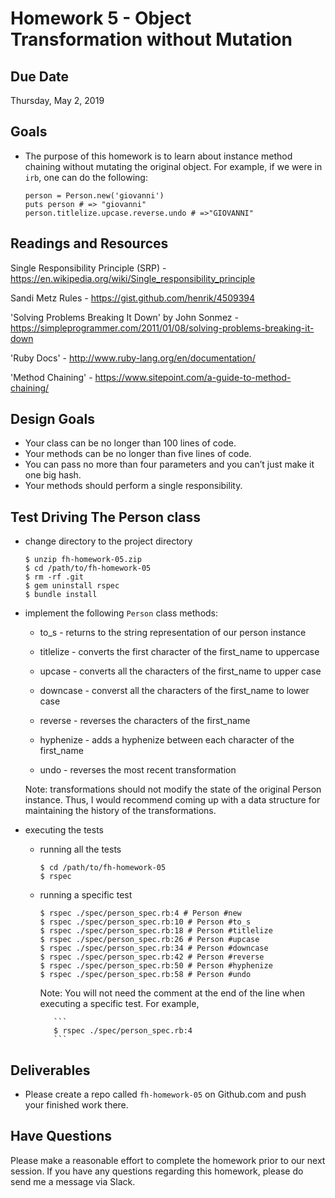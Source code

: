 # Homework 5 - Object Transformation without Mutation

## Due Date

Thursday, May 2, 2019

## Goals

- The purpose of this homework is to learn about instance method chaining without
  mutating the original object. For example, if we were in `irb`, one can do
  the following:

  ```
  person = Person.new('giovanni')
  puts person # => "giovanni"
  person.titlelize.upcase.reverse.undo # =>"GIOVANNI"
  ```

## Readings and Resources

Single Responsibility Principle (SRP) - https://en.wikipedia.org/wiki/Single_responsibility_principle

Sandi Metz Rules - https://gist.github.com/henrik/4509394

'Solving Problems Breaking It Down' by John Sonmez - https://simpleprogrammer.com/2011/01/08/solving-problems-breaking-it-down

'Ruby Docs' - http://www.ruby-lang.org/en/documentation/

'Method Chaining' - https://www.sitepoint.com/a-guide-to-method-chaining/

## Design Goals

- Your class can be no longer than 100 lines of code.
- Your methods can be no longer than five lines of code.
- You can pass no more than four parameters and you can’t just make it one big hash.
- Your methods should perform a single responsibility.

## Test Driving The Person class

- change directory to the project directory

  ```
  $ unzip fh-homework-05.zip
  $ cd /path/to/fh-homework-05
  $ rm -rf .git
  $ gem uninstall rspec
  $ bundle install
  ```

- implement the following `Person` class methods:

  - to_s - returns to the string representation of our person instance

  - titlelize - converts the first character of the first_name to uppercase

  - upcase - converts all the characters of the first_name to upper case

  - downcase - converst all the characters of the first_name to lower case

  - reverse - reverses the characters of the first_name

  - hyphenize - adds a hyphenize between each character of the first_name

  - undo - reverses the most recent transformation

  Note: transformations should not modify the state of the original Person
  instance. Thus, I would recommend coming up with a data structure
  for maintaining the history of the transformations.

- executing the tests

  - running all the tests

    ```
    $ cd /path/to/fh-homework-05
    $ rspec
    ```

  - running a specific test

    ```
    $ rspec ./spec/person_spec.rb:4 # Person #new
    $ rspec ./spec/person_spec.rb:10 # Person #to_s
    $ rspec ./spec/person_spec.rb:18 # Person #titlelize
    $ rspec ./spec/person_spec.rb:26 # Person #upcase
    $ rspec ./spec/person_spec.rb:34 # Person #downcase
    $ rspec ./spec/person_spec.rb:42 # Person #reverse
    $ rspec ./spec/person_spec.rb:50 # Person #hyphenize
    $ rspec ./spec/person_spec.rb:58 # Person #undo
    ```

    Note: You will not need the comment at the end of the line when
    executing a specific test. For example,

           ```
           $ rspec ./spec/person_spec.rb:4
           ```

## Deliverables

- Please create a repo called `fh-homework-05` on Github.com and push your
  finished work there.

## Have Questions

Please make a reasonable effort to complete the homework prior to our next session. If you have any questions regarding this homework, please do send me a message via Slack.
